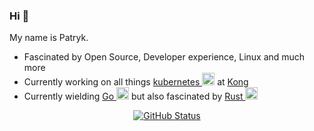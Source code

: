 ### Hi 👋

My name is Patryk.

- Fascinated by Open Source, Developer experience, Linux and much more
- Currently working on all things [kubernetes <img src="https://user-images.githubusercontent.com/739996/199676738-4bf887e8-c11f-4007-90c6-07703cea5cac.png" data-canonical-width="20" height="20" />](https://kubernetes.io/) at [Kong](https://konghq.com/)
- Currently wielding [Go <img src="https://user-images.githubusercontent.com/739996/199677433-b0cec49d-471d-464b-bb6c-de971fa97291.png" data-canonical-width="20" height="20" />](https://go.dev/) but also fascinated by [Rust <img src="https://user-images.githubusercontent.com/739996/199677702-fb175479-ddc6-49bd-9590-8de70f162ff0.png" data-canonical-width="20" height="20" />](https://www.rust-lang.org/)

<p align="center">
<a href="https://github.com/pmalek"><img alt="GitHub Status" src="https://github-readme-stats.vercel.app/api?username=pmalek&hide=contribs&show_icons=true&include_all_commits=true&count_private=true"/></a>
</p>
